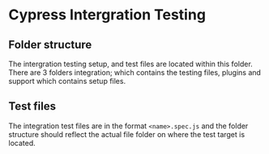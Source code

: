 # Cypress Intergration Testing

## Folder structure
The intergration testing setup, and test files are located within this folder. There are 3 folders
integration; which contains the testing files, plugins and support which contains setup files.

## Test files
The integration test files are in the format `<name>.spec.js` and the folder structure should reflect the actual file folder on where the test target is located.
